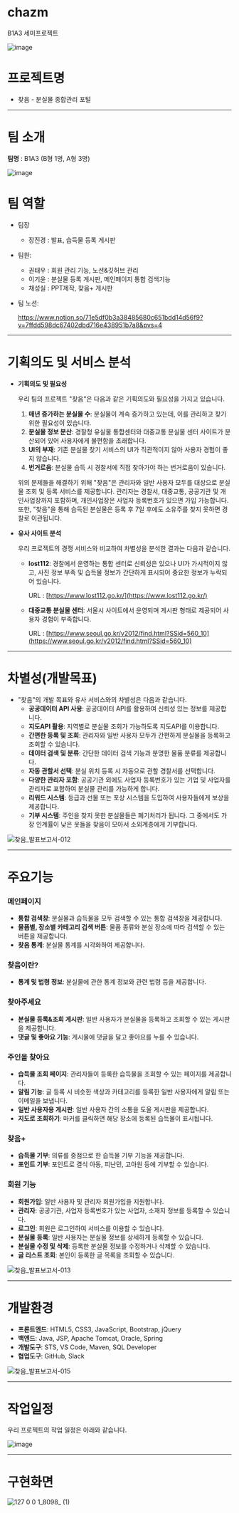 # chazm
B1A3 세미프로젝트


![image](https://github.com/2305PublicDataWebApp/chazm/assets/134674169/57b017dc-3dba-470c-831e-6fbab1c10f88)


# 프로젝트명

- 찾음 - 분실물 종합관리 포털

---

# 팀 소개

**팀명** : B1A3 (B형 1명, A형 3명)

![image](https://github.com/2305PublicDataWebApp/chazm/assets/134674169/af4d07fb-270f-42c9-93c0-988589eb4069)

# 팀 역할

- 팀장
    - 장진경 : 발표, 습득물 등록 게시판
- 팀원:
    - 권태우 : 회원 관리 기능, 노션&깃허브 관리
    - 이기윤 :  분실물 등록 게시판, 메인페이지 통합 검색기능
    - 채성실 : PPT제작, 찾음+ 게시판

- 팀 노션:

  https://www.notion.so/71e5df0b3a38485680c651bdd14d56f9?v=7ffdd598dc67402dbd716e438951b7a8&pvs=4

---

# 기획의도 및 서비스 분석

- **기획의도 및 필요성**
    
    우리 팀의 프로젝트 "찾음"은 다음과 같은 기획의도와 필요성을 가지고 있습니다.
    
    1. **매년 증가하는 분실물 수**: 분실물이 계속 증가하고 있는데, 이를 관리하고 찾기 위한 필요성이 있습니다.
    2. **분실물 정보 분산**: 경찰청 유실물 통합센터와 대중교통 분실물 센터 사이트가 분산되어 있어 사용자에게 불편함을 초래합니다.
    3. **UI의 부재**: 기존 분실물 찾기 서비스의 UI가 직관적이지 않아 사용자 경험이 좋지 않습니다.
    4. **번거로움**: 분실물 습득 시 경찰서에 직접 찾아가야 하는 번거로움이 있습니다.
    
    위의 문제들을 해결하기 위해 "찾음"은 관리자와 일반 사용자 모두를 대상으로 분실물 조회 및 등록 서비스를 제공합니다. 관리자는 경찰서, 대중교통, 공공기관 및 개인사업장까지 포함하며, 개인사업장은 사업자 등록번호가 있으면 가입 가능합니다. 또한, "찾음"을 통해 습득된 분실물은 등록 후 7일 후에도 소유주를 찾지 못하면 경찰로 이관됩니다.
    

- **유사 사이트 분석**
    
    우리 프로젝트의 경쟁 서비스와 비교하여 차별성을 분석한 결과는 다음과 같습니다.
    
    - **lost112**: 경찰에서 운영하는 통합 센터로 신뢰성은 있으나 UI가 가시적이지 않고, 사진 정보 부족 및 습득물 정보가 간단하게 표시되어 중요한 정보가 누락되어 있습니다.
        
        URL : [https://www.lost112.go.kr/](https://www.lost112.go.kr/)
        
    - **대중교통 분실물 센터**: 서울시 사이트에서 운영되며 게시판 형태로 제공되어 사용자 경험이 부족합니다.
        
        URL : [https://www.seoul.go.kr/v2012/find.html?SSid=560_10](https://www.seoul.go.kr/v2012/find.html?SSid=560_10)
        

---

# 차별성(개발목표)

- "찾음"의 개발 목표와 유사 서비스와의 차별성은 다음과 같습니다.
    - **공공데이터 API 사용**: 공공데이터 API를 활용하여 신뢰성 있는 정보를 제공합니다.
    - **지도API 활용**: 지역별로 분실물 조회가 가능하도록 지도API를 이용합니다.
    - **간편한 등록 및 조회**: 관리자와 일반 사용자 모두가 간편하게 분실물을 등록하고 조회할 수 있습니다.
    - **데이터 검색 및 분류**: 간단한 데이터 검색 기능과 분명한 물품 분류를 제공합니다.
    - **자동 관할서 선택**: 분실 위치 등록 시 자동으로 관할 경찰서를 선택합니다.
    - **다양한 관리자 포함**: 공공기관 외에도 사업자 등록번호가 있는 기업 및 사업자를 관리자로 포함하여 분실물 관리를 가능하게 합니다.
    - **리워드 시스템**: 등급과 선물 또는 포상 시스템을 도입하여 사용자들에게 보상을 제공합니다.
    - **기부 시스템**: 주인을 찾지 못한 분실물들은 폐기처리가 됩니다. 그 중에서도 가장 인계률이 낮은 옷들을 찾음이 모아서 소외계층에게 기부합니다.
      
![찾음_발표보고서-012](https://github.com/2305PublicDataWebApp/chazm/assets/134674169/6f0374c5-5c1d-47fc-801f-32c022beb499)


---

# 주요기능

### 메인페이지

- **통합 검색창**: 분실물과 습득물을 모두 검색할 수 있는 통합 검색창을 제공합니다.
- **물품별, 장소별 카테고리 검색 버튼**: 물품 종류와 분실 장소에 따라 검색할 수 있는 버튼을 제공합니다.
- **찾음 통계**: 분실물 통계를 시각화하여 제공합니다.

### 찾음이란?

- **통계 및 법령 정보**: 분실물에 관한 통계 정보와 관련 법령 등을 제공합니다.

### 찾아주세요

- **분실물 등록&조회 게시판**: 일반 사용자가 분실물을 등록하고 조회할 수 있는 게시판을 제공합니다.
- **댓글 및 좋아요 기능**: 게시물에 댓글을 달고 좋아요를 누를 수 있습니다.

### 주인을 찾아요

- **습득물 조회 페이지**: 관리자들이 등록한 습득물을 조회할 수 있는 페이지를 제공합니다.
- **알림 기능**: 글 등록 시 비슷한 색상과 카테고리를 등록한 일반 사용자에게 알림 또는 이메일을 보냅니다.
- **일반 사용자용 게시판**: 일반 사용자 간의 소통을 도울 게시판을 제공합니다.
- **지도로 조회하기**: 마커를 클릭하면 해당 장소에 등록된 습득물이 표시됩니다.

### 찾음+

- **습득물 기부**: 의류를 중점으로 한 습득물 기부 기능을 제공합니다.
- **포인트 기부**: 포인트로 결식 아동, 피난민, 고아원 등에 기부할 수 있습니다.

### 회원 기능

- **회원가입**: 일반 사용자 및 관리자 회원가입을 지원합니다.
- **관리자**: 공공기관, 사업자 등록번호가 있는 사업자, 소재지 정보를 등록할 수 있습니다.
- **로그인**: 회원은 로그인하여 서비스를 이용할 수 있습니다.
- **분실물 등록**: 일반 사용자는 분실물 정보를 상세하게 등록할 수 있습니다.
- **분실물 수정 및 삭제**: 등록한 분실물 정보를 수정하거나 삭제할 수 있습니다.
- **글 리스트 조회**: 본인이 등록한 글 목록을 조회할 수 있습니다.
  
![찾음_발표보고서-013](https://github.com/2305PublicDataWebApp/chazm/assets/134674169/1ee3c1e5-67c3-42d3-a443-2a44da7bdfef)


---

# 개발환경

- **프론트엔드**: HTML5, CSS3, JavaScript, Bootstrap, jQuery
- **백엔드**: Java, JSP, Apache Tomcat, Oracle, Spring
- **개발도구**: STS, VS Code, Maven, SQL Developer
- **협업도구**: GitHub, Slack

![찾음_발표보고서-015](https://github.com/2305PublicDataWebApp/chazm/assets/134674169/045cd209-9fe7-4e2e-9dd8-a9b1ea579512)



---

# 작업일정

우리 프로젝트의 작업 일정은 아래와 같습니다. 

![image](https://github.com/2305PublicDataWebApp/chazm/assets/134674169/617d2400-ebbe-47fe-86f1-8e4f6caefda5)

---

# 구현화면
![127 0 0 1_8098_ (1)](https://github.com/2305PublicDataWebApp/chazm/assets/134674169/d196d8c2-761a-4238-b398-d5cde117b49d)
